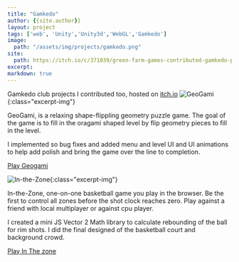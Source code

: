 ```yaml
---
title: "Gamkedo"
author: {{site.author}}
layout: project
tags: ['web', 'Unity','Unity3d','WebGL','Gamkedo']
image:
  path: "/assets/img/projects/gamkedo.png"
site:
  path: https://itch.io/c/371039/green-farm-games-contributed-gamkedo-projects
excerpt:
markdown: true
---
```


Gamkedo club projects I contributed too, hosted on [itch.io](https://itch.io)
![GeoGami](https://img.itch.zone/aW1hZ2UvMjY3NDE2LzEyODk2MzIuZ2lm/original/6HpYNJ.gif){:class="excerpt-img"}

GeoGami, is a relaxing shape-flippling geometry puzzle game. The goal of the game is to fill in the oragami shaped level by flip geometry pieces to fill in the level. 

I implemented so bug fixes and added menu and level UI and UI animations to help add polish and bring the game over the line to completion.

[Play Geogami](https://evergames.itch.io/geogami)

![In-the-Zone](https://img.itch.zone/aW1hZ2UvMjk0Nzc2LzE0Mzg4MjkuZ2lm/original/E063ql.gif){:class="excerpt-img"}

In-the-Zone,  one-on-one basketball game you play in the browser. Be the first to control all zones before the shot clock reaches zero. Play against a friend with local multiplayer or against cpu player.

I created a mini JS Vector 2 Math library to calculate rebounding of the ball for rim shots. I did the final designed of the basketball court and background crowd.

[Play In The zone](https://gamkedo.itch.io/in-the-zone)